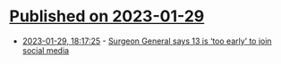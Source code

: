 # [Published on 2023-01-29](index.md)

* [2023-01-29, 18:17:25](https://news.ycombinator.com/item?id=34570943) - [Surgeon General says 13 is ‘too early’ to join social media](https://www.cnn.com/2023/01/29/health/surgeon-general-social-media/index.html)
